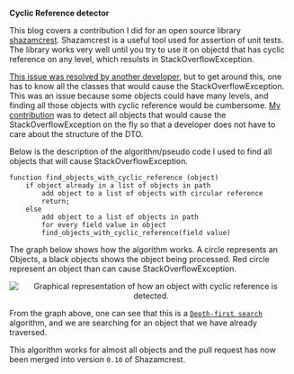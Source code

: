 **Cyclic Reference detector**

This blog covers a contribution I did for an open source library [shazamcrest](https://github.com/shazam/shazamcrest). Shazamcrest is a useful tool used for assertion of unit tests. The library works very well until you try to use it on objectd that has cyclic reference on any level, which resulsts in StackOverflowException.
<!--more-->

[This issue was resolved by another developer](http://www.briandupreez.net/2014/07/tdd-hamcrest-shazamcrest.html), but to get around this, one has to know all the classes that would cause the StackOverflowException. This was an issue because some objects could have many levels, and finding all those objects with cyclic reference would be cumbersome. [My contribution](https://github.com/shazam/shazamcrest/blob/master/src/main/java/com/shazam/shazamcrest/CyclicReferenceDetector.java) was to detect all objects that would cause the StackOverflowException on the fly so that a developer does not have to care about the structure of the DTO.

Below is the description of the algorithm/pseudo code I used to find all objects that will cause StackOverflowException.

```
function find_objects_with_cyclic_reference (object)
	if object already in a list of objects in path
		add object to a list of objects with circular reference
		return;
	else
		add object to a list of objects in path
		for every field value in object
		find_objects_with_cyclic_reference(field value)
```

The graph below shows how the algorithm works. A circle represents an Objects, a black objects shows the object being processed. Red circle represent an object than can cause StackOverflowException.

<center>
  <img title="Graphical representation of how an object with cyclic reference is detected." src="{{ site.baseurl }}/images/wizard.jpg"/>
</center>

From the graph above, one can see that this is a [`Depth-first search`](https://en.wikipedia.org/wiki/Depth-first_search) algorithm, and we are searching for an object that we have already traversed.

This algorithm works for almost all objects and the pull request has now been merged into version `0.10` of Shazamcrest.
